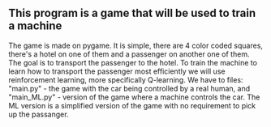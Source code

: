 ## This program is a game that will be used to train a machine 
The game is made on pygame. It is simple, there are 4 color coded squares, there's a hotel on one of them and a passenger on another one of them. The goal is to transport the passenger to the hotel. 
To train the machine to learn how to transport the passenger most efficiently we will use reinforcement learning, more specifically Q-learning.
We have to files: "main.py" - the game with the car being controlled by a real human, and "main_ML.py" - version of the game where a machine controls the car.
The ML version is a simplified version of the game with no requirement to pick up the passanger.